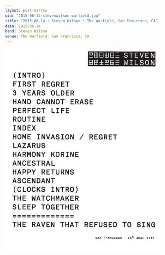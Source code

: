 ```yaml
---
layout: post-narrow
uid: "2015-06-14-stevenwilson-warfield.jpg"
title: "2015-06-14 : Steven Wilson : The Warfield, San Francisco, CA"
date: 2015-06-14
band: Steven Wilson
venue: The Warfield, San Francisco, CA
---
```


<div class="showcase">
  <img src="/img/2015/06/20150614-StevenWilson-Warfield.jpg" alt="2015-06-14-stevenwilson-warfield.jpg">
</div>

